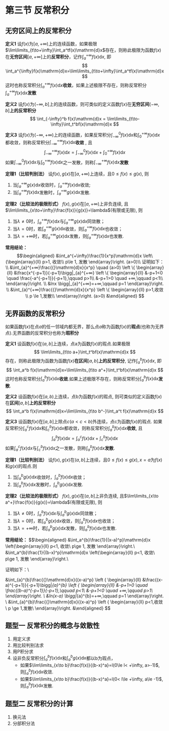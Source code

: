 # 第三节 反常积分

## 无穷区间上的反常积分
**定义1** 设$f(x)$为$[a, +\infty)$上的连续函数，如果极限$\lim\limits_{t\to+\infty}\int_a^tf(x)\mathrm{d}x$存在，则称此极限为函数$f(x)$在**无穷区间**$[a, +\infty]$上的**反常积分**，记作$\int_a^{+\infty}f(x)\mathrm{d}x$, 即
$$
\int_a^{\infty}f(x)\mathrm{d}x=\lim\limits_{t\to+\infty}\int_a^tf(x)\mathrm{d}x
$$
这时也称反常积分$\int_a^{+\infty}f(x)\mathrm{d}x$**收敛**，如果上述极限不存在，则称反常积分$\int_a^{+\infty}f(x)\mathrm{d}x$**发散**

**定义2** 设$f(x)$为$(-\infty, b]$上的连续函数，则可类似的定义函数$f(x)$在**无穷区间**$(-\infty, b]$**上的反常积分**
$$
\int_{-\infty}^b f(x)\mathrm{d}x = \lim\limits_{t\to-\infty}\int_t^bf(x)\mathrm{d}x
$$

**定义3** 设$f(x)$为$(-\infty, +\infty)$上的连续函数，如果反常积分$\int_{-\infty}^0f(x)\mathrm{d}x$和$\int_0^{+\infty}f(x)\mathrm{d}x$都收敛，则称反常积分$\int_{-\infty}^{+\infty}f(x)\mathrm{d}x$**收敛** , 且
$$
\int_{-\infty}^{+\infty}f(x)\mathrm{d}x=\int_{-\infty}^0f(x)\mathrm{d}x+\int_0^{+\infty}f(x)\mathrm{d}x
$$
如果$\int_{-\infty}^0f(x)\mathrm{d}x$与$\int_0^{+\infty}f(x)\mathrm{d}x$之一发散，则称$\int_{-\infty}^{+\infty}f(x)\mathrm{d}x$**发散**

**定理1（比较判别法）** 设$f(x), g(x)$在$[a, +\infty)$上连续，且$0\le f(x)\le g(x)$, 则
1. 当$\int_a^{+\infty}g(x)\mathrm{d}x$收敛时，$\int_a^{+\infty}f(x)\mathrm{d}x$收敛;
2. 当$\int_a^{+\infty}f(x)\mathrm{d}x$发散时，$\int_a^{+\infty}g(x)\mathrm{d}x$发散.

**定理2（比较法的极限形式）** $f(x), g(x)$在$[a, +\infty)$上非负连续, 且$\lim\limits_{x\to+\infty}\frac{f(x)}{g(x)}=\lambda$(有限或无限), 则
1. 当$\lambda\not=0$时，$\int_a^{+\infty}f(x)\mathrm{d}x$与$\int_a^{+\infty}g(x)\mathrm{d}x$同敛散；
2. 当$\lambda=0$时，若$\int_a^{+\infty}g(x)\mathrm{d}x$收敛，则$\int_a^{+\infty}f(x)\mathrm{d}x$也收敛；
3. 当$\lambda=+\infty$时，若$\int_a^{+\infty}g(x)\mathrm{d}x$发散，则$\int_a^{+\infty}f(x)\mathrm{d}x$也发散.

**常用结论：** 
$$\begin{aligned}
&\int_a^{+\infty}\frac{1}{x^p}\mathrm{d}x
\left\{\begin{array}{ll}
p>1, 收敛\\
p\le 1, 发散
\end{array}\right.
(a>0)\\
证明如下：\\
&\int_{a}^{+∞}\frac{{}\mathrm{d}x}{x^p} \quad (a>0)
\left \{ \begin{array}{ll} 
&\frac{x^{-p+1}}{-p+1}\bigg|_{a}^{+∞}
\left \{ \begin{array}{ll} 
&-p+1<0 \quad \frac{-a^{-p+1}}{-p+1},\qquad p>1\\
&-p+1>0 \quad +∞,\qquad p<1\\
\end{array}\right. \\
&lnx \bigg|_{a}^{+∞}=+∞,\qquad p=1 
\end{array}\right. \\
&\int_{a}^{+∞}\frac{{}\mathrm{d}x}{x^p}
\left \{ \begin{array}{ll} 
p>1,收敛\\
p \le 1,发散\\
\end{array}\right.
(a>0) 
&\end{aligned} $$

## 无界函数的反常积分
如果函数$f(x)$在点$a$的任一邻域内都无界，那么点$a$称为函数$f(x)$的**瑕点**(也称为无界点).无界函数的反常积分也称为**瑕积分**

**定义1** 设函数$f(x)$在$(a,b]$上连续，点a为函数$f(x)$的瑕点.如果极限
$$
\lim\limits_{t\to a+}\int_t^bf(x)\mathrm{d}x
$$
存在，则称此极限为函数为函数$f(x)$**在区间**$[a, b]$**上的反常积分**, 记作$\int_a^b f(x)\mathrm{d}x$, 即
$$
\int_a^b f(x)\mathrm{d}x=\lim\limits_{t\to a^+}\int_t^bf(x)\mathrm{d}x
$$
这时也称反常积分$\int_a^b f(x)\mathrm{d}x$**收敛**.如果上述极限不存在，则称反常积分$\int_a^bf(x)\mathrm{d}x$**发散**.

**定义2** 设函数$f(x)$在$[a,b)$上连续，点b为函数$f(x)$的瑕点, 则可类似的定义函数$f(x)$在**区间**$[a, b]$**上的反常积分**
$$
\int_a^b f(x)\mathrm{d}x=\lim\limits_{t\to b^-}\int_a^t f(x)\mathrm{d}x
$$

**定义3** 设函数$f(x)$在$[a,b]$上除点$c(a < c < b)$外连续，点c为函数$f(x)$的瑕点.
如果反常积分$\int_a^cf(x)\mathrm{d}x$和$\int_c^b f(x)\mathrm{d}x$都收敛，则称反常积分$\int_a^bf(x)\mathrm{d}x$**收敛**, 且
$$
\int_a^bf(x)\mathrm{d}x=\int_a^cf(x)\mathrm{d}x+\int_c^bf(x)\mathrm{d}x
$$
如果$\int_a^c f(x)\mathrm{d}x$与$\int_c^b f(x)\mathrm{d}x$之一发散，则称$\int_a^b f(x)\mathrm{d}x$**发散**.

**定理1（比较判别法）** 设$f(x), g(x)$在$(a, b]$上连续，且$0\le f(x)\le g(x), x=a$为$f(x)$和$g(x)$的瑕点.则
1. 当$\int_a^b g(x)\mathrm{d}x$收敛时，$\int_a^b f(x)\mathrm{d}x$收敛；
2. 当$\int_a^b f(x)\mathrm{d}x$发散时，$\int_a^b g(x)\mathrm{d}x$发散.

**定理2（比较法的极限形式）** $f(x), g(x)$在$(a, b]$上非负连续, 且$\lim\limits_{x\to a^+}\frac{f(x)}{g(x)}=\lambda$(有限或无限), 则
1. 当$\lambda\not=0$时，$\int_a^{b}f(x)\mathrm{d}x$与$\int_a^{b}g(x)\mathrm{d}x$同敛散；
2. 当$\lambda=0$时，若$\int_a^{b}g(x)\mathrm{d}x$收敛，则$\int_a^{b}f(x)\mathrm{d}x$也收敛；
3. 当$\lambda=+\infty$时，若$\int_a^{b}g(x)\mathrm{d}x$发散，则$\int_a^{b}f(x)\mathrm{d}x$也发散.


**常用结论：** 
$$\begin{aligned}
&\int_a^{b}\frac{1}{(x-a)^p}\mathrm{d}x
\left\{\begin{array}{ll}
p<1, 收敛\\
p\ge 1, 发散
\end{array}\right.\\
&\int_a^{b}\frac{1}{(b-x)^p}\mathrm{d}x
\left\{\begin{array}{ll}
p<1, 收敛\\
p\ge 1, 发散
\end{array}\right.\\

证明如下：\\

&\int_{a}^{b}\frac{{}\mathrm{d}x}{(x-a)^p}
\left \{ \begin{array}{ll} 
&\frac{(x-a)^{-p+1}}{-p+1}\bigg|_{a}^{b}
\left \{ \begin{array}{ll} 
&-p+1>0 \quad \frac{(b-a)^{-p+1}}{-p+1},\qquad p<1\\
&-p+1<0 \quad +∞,\qquad p>1\\
\end{array}\right. \\
&ln(x-a) \bigg|_{a}^{b}=+∞,\qquad p=1 
\end{array}\right. \\
&\int_{a}^{b}\frac{{}\mathrm{d}x}{(x-a)^p}
\left \{ \begin{array}{ll} 
p<1,收敛\\
p \ge 1,发散\\
\end{array}\right.
&\end{aligned} $$

## 题型一 反常积分的概念与敛散性

1. 用定义求
2. 用比较判别法求
3. 用P积分求
4. 设非负反常积分$\int_a^b f(x)\mathrm{d}x$和$\int_a^b g(x)\mathrm{d}x$都以b为瑕点，
	- 如果$\lim\limits_{x\to b}\frac{f(x)}{(b-x)^a}=l(0\le l< +\infty, a>-1)$, 则$\int_a^b f(x)\mathrm{d}x$收敛.
	- 如果$\lim\limits_{x\to b}\frac{f(x)}{(b-x)^a}=l(0< l\le +\infty, a\le -1)$, 则$\int_a^b f(x)\mathrm{d}x$发散.

## 题型二 反常积分的计算

1. 换元法
2. 分部积分法
